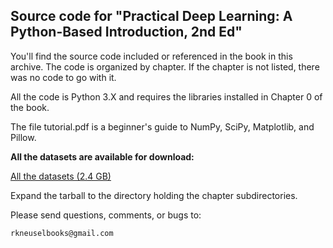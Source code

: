 Source code for "Practical Deep Learning: A Python-Based Introduction, 2nd Ed"
------------------------------------------------------------------------------

You'll find the source code included or referenced in the book in this
archive.  The code is organized by chapter.  If the chapter is not listed,
there was no code to go with it.

All the code is Python 3.X and requires the libraries installed in Chapter 0
of the book.

The file tutorial.pdf is a beginner's guide to NumPy, SciPy, Matplotlib, and Pillow.

__All the datasets are available for download:__

[All the datasets (2.4 GB)](https://drive.google.com/file/d/1ZZl0r7TO57uRl5qweQ6pCAelkMpYoD6e/view?usp=sharing)

Expand the tarball to the directory holding the chapter subdirectories.


Please send questions, comments, or bugs to:

    rkneuselbooks@gmail.com


